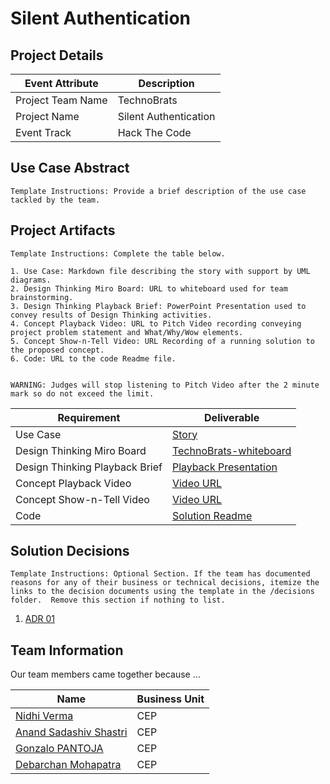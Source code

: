 
 
# Silent Authentication

## Project Details

| Event Attribute| Description |
| --- | --- |
| Project Team Name | TechnoBrats |
| Project Name | Silent Authentication |
| Event Track | Hack The Code |
 
## Use Case Abstract
```
Template Instructions: Provide a brief description of the use case tackled by the team.
```

## Project Artifacts
```
Template Instructions: Complete the table below.

1. Use Case: Markdown file describing the story with support by UML diagrams. 
2. Design Thinking Miro Board: URL to whiteboard used for team brainstorming. 
3. Design Thinking Playback Brief: PowerPoint Presentation used to convey results of Design Thinking activities.
4. Concept Playback Video: URL to Pitch Video recording conveying project problem statement and What/Why/Wow elements.
5. Concept Show-n-Tell Video: URL Recording of a running solution to the proposed concept. 
6. Code: URL to the code Readme file. 

 
WARNING: Judges will stop listening to Pitch Video after the 2 minute mark so do not exceed the limit.
```

| Requirement | Deliverable |
| --- | --- |
| Use Case | [Story](./hackproject/usecase.md) |
| Design Thinking Miro Board | [TechnoBrats-whiteboard](https://miro.com/app/board/uXjVPduh5Rs=/) |
| Design Thinking Playback Brief | [Playback Presentation](./presentations/TruCreds-TechnoBrats.pptx)|
| Concept Playback Video | [Video URL]()|
| Concept Show-n-Tell Video | [Video URL]() |
| Code |  [Solution Readme](./hackprokect/README.md) |

## Solution Decisions
```
Template Instructions: Optional Section. If the team has documented reasons for any of their business or technical decisions, itemize the links to the decision documents using the template in the /decisions folder.  Remove this section if nothing to list.
```

1. [ADR 01](./decisions/adr-01.md)

## Team Information

Our team members came together because ...
 
| Name | Business Unit |
| --- | --- |
| [Nidhi Verma](mailto:nidhiverma@discover.com) | CEP |
| [Anand Sadashiv Shastri](mailto:anandsadashivshastri@discover.com) | CEP |
| [Gonzalo PANTOJA](mailto:gonzalopantoja@discover.com) | CEP |
| [Debarchan Mohapatra](mailto:debarchanmohapatra@discover.com) | CEP |

